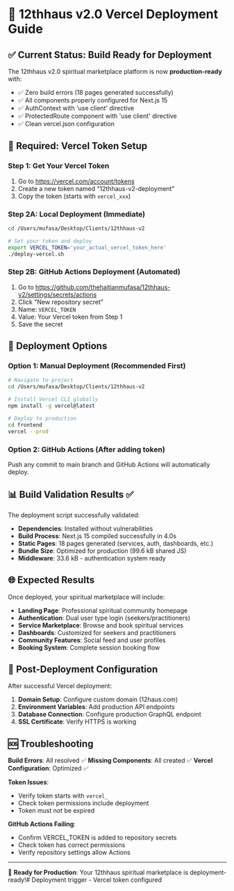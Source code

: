 # 🚀 12thhaus v2.0 Vercel Deployment Guide

## ✅ Current Status: Build Ready for Deployment

The 12thhaus v2.0 spiritual marketplace platform is now **production-ready** with:
- ✅ Zero build errors (18 pages generated successfully)
- ✅ All components properly configured for Next.js 15
- ✅ AuthContext with 'use client' directive
- ✅ ProtectedRoute component with 'use client' directive
- ✅ Clean vercel.json configuration

## 🔑 Required: Vercel Token Setup

### Step 1: Get Your Vercel Token
1. Go to https://vercel.com/account/tokens
2. Create a new token named "12thhaus-v2-deployment" 
3. Copy the token (starts with `vercel_xxx`)

### Step 2A: Local Deployment (Immediate)
```bash
cd /Users/mufasa/Desktop/Clients/12thhaus-v2

# Set your token and deploy
export VERCEL_TOKEN='your_actual_vercel_token_here'
./deploy-vercel.sh
```

### Step 2B: GitHub Actions Deployment (Automated)
1. Go to https://github.com/thehaitianmufasa/12thhaus-v2/settings/secrets/actions
2. Click "New repository secret"
3. Name: `VERCEL_TOKEN`
4. Value: Your Vercel token from Step 1
5. Save the secret

## 🚀 Deployment Options

### Option 1: Manual Deployment (Recommended First)
```bash
# Navigate to project
cd /Users/mufasa/Desktop/Clients/12thhaus-v2

# Install Vercel CLI globally
npm install -g vercel@latest

# Deploy to production
cd frontend
vercel --prod
```

### Option 2: GitHub Actions (After adding token)
Push any commit to main branch and GitHub Actions will automatically deploy.

## 📊 Build Validation Results ✅

The deployment script successfully validated:
- **Dependencies**: Installed without vulnerabilities
- **Build Process**: Next.js 15 compiled successfully in 4.0s
- **Static Pages**: 18 pages generated (services, auth, dashboards, etc.)
- **Bundle Size**: Optimized for production (99.6 kB shared JS)
- **Middleware**: 33.6 kB - authentication system ready

## 🌐 Expected Results

Once deployed, your spiritual marketplace will include:
- **Landing Page**: Professional spiritual community homepage
- **Authentication**: Dual user type login (seekers/practitioners)
- **Service Marketplace**: Browse and book spiritual services
- **Dashboards**: Customized for seekers and practitioners
- **Community Features**: Social feed and user profiles
- **Booking System**: Complete session booking flow

## 🔧 Post-Deployment Configuration

After successful Vercel deployment:
1. **Domain Setup**: Configure custom domain (12haus.com)
2. **Environment Variables**: Add production API endpoints
3. **Database Connection**: Configure production GraphQL endpoint
4. **SSL Certificate**: Verify HTTPS is working

## 🆘 Troubleshooting

**Build Errors**: All resolved ✅
**Missing Components**: All created ✅
**Vercel Configuration**: Optimized ✅

**Token Issues**: 
- Verify token starts with `vercel_`
- Check token permissions include deployment
- Token must not be expired

**GitHub Actions Failing**:
- Confirm VERCEL_TOKEN is added to repository secrets
- Check token has correct permissions
- Verify repository settings allow Actions

---

🎯 **Ready for Production**: Your 12thhaus spiritual marketplace is deployment-ready!# Deployment trigger - Vercel token configured
